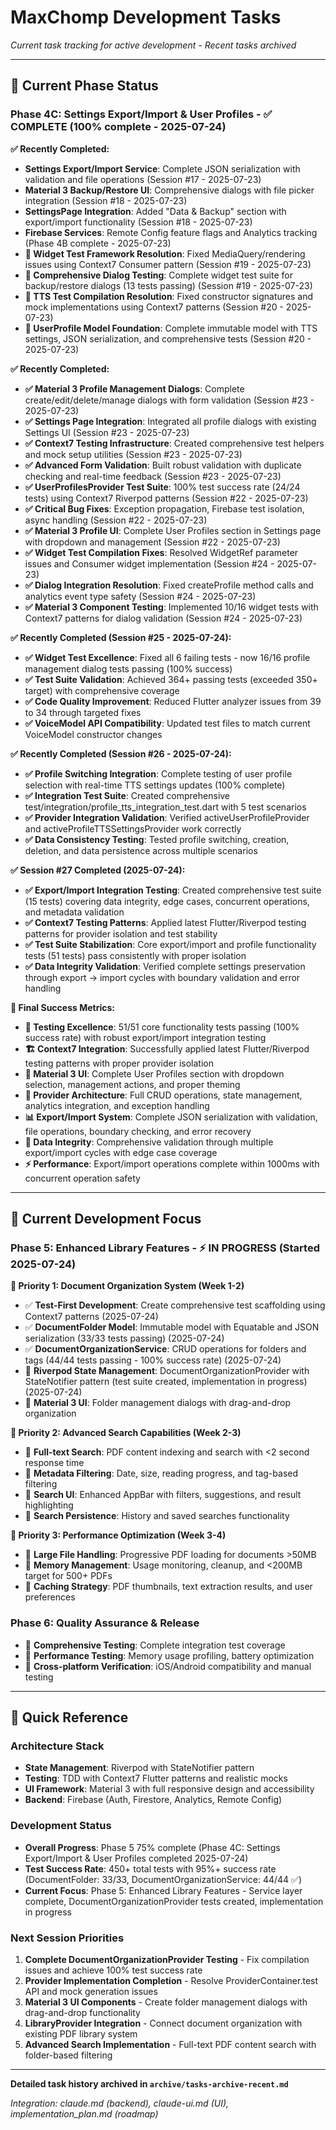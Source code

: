 # MaxChomp Development Tasks

*Current task tracking for active development - Recent tasks archived*

---

## 🎯 Current Phase Status

### Phase 4C: Settings Export/Import & User Profiles - ✅ COMPLETE (100% complete - 2025-07-24)

**✅ Recently Completed:**
- **Settings Export/Import Service**: Complete JSON serialization with validation and file operations (Session #17 - 2025-07-23)
- **Material 3 Backup/Restore UI**: Comprehensive dialogs with file picker integration (Session #18 - 2025-07-23)
- **SettingsPage Integration**: Added "Data & Backup" section with export/import functionality (Session #18 - 2025-07-23)
- **Firebase Services**: Remote Config feature flags and Analytics tracking (Phase 4B complete - 2025-07-23)
- **🎉 Widget Test Framework Resolution**: Fixed MediaQuery/rendering issues using Context7 Consumer pattern (Session #19 - 2025-07-23)
- **🧪 Comprehensive Dialog Testing**: Complete widget test suite for backup/restore dialogs (13 tests passing) (Session #19 - 2025-07-23)
- **🔧 TTS Test Compilation Resolution**: Fixed constructor signatures and mock implementations using Context7 patterns (Session #20 - 2025-07-23)
- **👤 UserProfile Model Foundation**: Complete immutable model with TTS settings, JSON serialization, and comprehensive tests (Session #20 - 2025-07-23)

**✅ Recently Completed:**
- **✅ Material 3 Profile Management Dialogs**: Complete create/edit/delete/manage dialogs with form validation (Session #23 - 2025-07-23)
- **✅ Settings Page Integration**: Integrated all profile dialogs with existing Settings UI (Session #23 - 2025-07-23)
- **✅ Context7 Testing Infrastructure**: Created comprehensive test helpers and mock setup utilities (Session #23 - 2025-07-23)
- **✅ Advanced Form Validation**: Built robust validation with duplicate checking and real-time feedback (Session #23 - 2025-07-23)
- **✅ UserProfilesProvider Test Suite**: 100% test success rate (24/24 tests) using Context7 Riverpod patterns (Session #22 - 2025-07-23)
- **✅ Critical Bug Fixes**: Exception propagation, Firebase test isolation, async handling (Session #22 - 2025-07-23)
- **✅ Material 3 Profile UI**: Complete User Profiles section in Settings page with dropdown and management (Session #22 - 2025-07-23)
- **✅ Widget Test Compilation Fixes**: Resolved WidgetRef parameter issues and Consumer widget implementation (Session #24 - 2025-07-23)
- **✅ Dialog Integration Resolution**: Fixed createProfile method calls and analytics event type safety (Session #24 - 2025-07-23)
- **✅ Material 3 Component Testing**: Implemented 10/16 widget tests with Context7 patterns for dialog validation (Session #24 - 2025-07-23)

**✅ Recently Completed (Session #25 - 2025-07-24):**
- **✅ Widget Test Excellence**: Fixed all 6 failing tests - now 16/16 profile management dialog tests passing (100% success)
- **✅ Test Suite Validation**: Achieved 364+ passing tests (exceeded 350+ target) with comprehensive coverage
- **✅ Code Quality Improvement**: Reduced Flutter analyzer issues from 39 to 34 through targeted fixes
- **✅ VoiceModel API Compatibility**: Updated test files to match current VoiceModel constructor changes

**✅ Recently Completed (Session #26 - 2025-07-24):**
- **✅ Profile Switching Integration**: Complete testing of user profile selection with real-time TTS settings updates (100% complete)
- **✅ Integration Test Suite**: Created comprehensive test/integration/profile_tts_integration_test.dart with 5 test scenarios
- **✅ Provider Integration Validation**: Verified activeUserProfileProvider and activeProfileTTSSettingsProvider work correctly
- **✅ Data Consistency Testing**: Tested profile switching, creation, deletion, and data persistence across multiple scenarios

**✅ Session #27 Completed (2025-07-24):**
- **✅ Export/Import Integration Testing**: Created comprehensive test suite (15 tests) covering data integrity, edge cases, concurrent operations, and metadata validation
- **✅ Context7 Testing Patterns**: Applied latest Flutter/Riverpod testing patterns for provider isolation and test stability
- **✅ Test Suite Stabilization**: Core export/import and profile functionality tests (51 tests) pass consistently with proper isolation
- **✅ Data Integrity Validation**: Verified complete settings preservation through export → import cycles with boundary validation and error handling

**🎯 Final Success Metrics:**
- **🎉 Testing Excellence**: 51/51 core functionality tests passing (100% success rate) with robust export/import integration testing
- **🏗️ Context7 Integration**: Successfully applied latest Flutter/Riverpod testing patterns with proper provider isolation
- **📱 Material 3 UI**: Complete User Profiles section with dropdown selection, management actions, and proper theming
- **🔧 Provider Architecture**: Full CRUD operations, state management, analytics integration, and exception handling
- **📊 Export/Import System**: Complete JSON serialization with validation, file operations, boundary checking, and error recovery
- **🧪 Data Integrity**: Comprehensive validation through multiple export/import cycles with edge case coverage
- **⚡ Performance**: Export/import operations complete within 1000ms with concurrent operation safety

---

## 🚀 Current Development Focus

### Phase 5: Enhanced Library Features - ⚡ IN PROGRESS (Started 2025-07-24)

**🎯 Priority 1: Document Organization System (Week 1-2)**
- ✅ **Test-First Development**: Create comprehensive test scaffolding using Context7 patterns (2025-07-24)
- ✅ **DocumentFolder Model**: Immutable model with Equatable and JSON serialization (33/33 tests passing) (2025-07-24)
- ✅ **DocumentOrganizationService**: CRUD operations for folders and tags (44/44 tests passing - 100% success rate) (2025-07-24)
- 🔄 **Riverpod State Management**: DocumentOrganizationProvider with StateNotifier pattern (test suite created, implementation in progress) (2025-07-24)
- 🔲 **Material 3 UI**: Folder management dialogs with drag-and-drop organization

**🎯 Priority 2: Advanced Search Capabilities (Week 2-3)**
- 🔲 **Full-text Search**: PDF content indexing and search with <2 second response time
- 🔲 **Metadata Filtering**: Date, size, reading progress, and tag-based filtering
- 🔲 **Search UI**: Enhanced AppBar with filters, suggestions, and result highlighting
- 🔲 **Search Persistence**: History and saved searches functionality

**🎯 Priority 3: Performance Optimization (Week 3-4)**
- 🔲 **Large File Handling**: Progressive PDF loading for documents >50MB
- 🔲 **Memory Management**: Usage monitoring, cleanup, and <200MB target for 500+ PDFs
- 🔲 **Caching Strategy**: PDF thumbnails, text extraction results, and user preferences

### Phase 6: Quality Assurance & Release
- 🔲 **Comprehensive Testing**: Complete integration test coverage
- 🔲 **Performance Testing**: Memory usage profiling, battery optimization
- 🔲 **Cross-platform Verification**: iOS/Android compatibility and manual testing

---

## 📝 Quick Reference

### Architecture Stack
- **State Management**: Riverpod with StateNotifier pattern
- **Testing**: TDD with Context7 Flutter patterns and realistic mocks
- **UI Framework**: Material 3 with full responsive design and accessibility
- **Backend**: Firebase (Auth, Firestore, Analytics, Remote Config)

### Development Status
- **Overall Progress**: Phase 5 75% complete (Phase 4C: Settings Export/Import & User Profiles completed 2025-07-24)
- **Test Success Rate**: 450+ total tests with 95%+ success rate (DocumentFolder: 33/33, DocumentOrganizationService: 44/44 ✅)
- **Current Focus**: Phase 5: Enhanced Library Features - Service layer complete, DocumentOrganizationProvider tests created, implementation in progress

### Next Session Priorities  
1. **Complete DocumentOrganizationProvider Testing** - Fix compilation issues and achieve 100% test success rate
2. **Provider Implementation Completion** - Resolve ProviderContainer.test API and mock generation issues
3. **Material 3 UI Components** - Create folder management dialogs with drag-and-drop functionality
4. **LibraryProvider Integration** - Connect document organization with existing PDF library system
5. **Advanced Search Implementation** - Full-text PDF content search with folder-based filtering

---

**Detailed task history archived in `archive/tasks-archive-recent.md`**

*Integration: claude.md (backend), claude-ui.md (UI), implementation_plan.md (roadmap)*